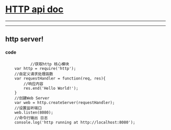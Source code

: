 # [HTTP api doc](https://nodejs.org/dist/latest-v5.x/docs/api/http.html)

***
***

## http server!

#### code
               //获取http 核心模块
		var http = require('http');
		//自定义请求处理函数
		var requestHandler = function(req, res){
			//响应内容
			res.end('Hello World!');
		}
		//创建Web Server
		var web = http.createServer(requestHandler);
		//设置监听端口
		web.listen(8080);
		//命令行输出 日志
		console.log('http running at http://localhost:8080');
    
